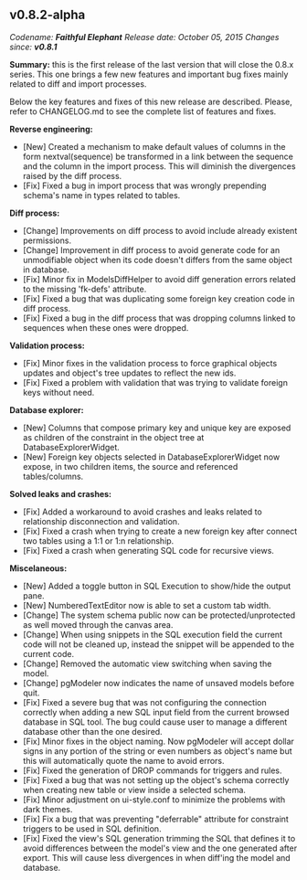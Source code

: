 v0.8.2-alpha
------
<em>Codename: <strong>Faithful Elephant</strong></em>
<em>Release date: October 05, 2015</em>
<em>Changes since: <strong>v0.8.1</strong></em><br/>

<strong>Summary:</strong> this is the first release of the last version that will close the 0.8.x series. This one brings a few new features and important bug fixes mainly related to diff and import processes.<br/>

Below the key features and fixes of this new release are described. Please, refer to CHANGELOG.md to see the complete list of features and fixes.<br/>

<strong>Reverse engineering:</strong> <br/>
* [New] Created a mechanism to make default values of columns in the form nextval(sequence) be transformed in a link between the sequence and the column in the import process. This will diminish the divergences raised by the diff process.
* [Fix] Fixed a bug in import process that was wrongly prepending schema's name in types related to tables.

<strong>Diff process:</strong> </br>
* [Change] Improvements on diff process to avoid include already existent permissions.
* [Change] Improvement in diff process to avoid generate code for an unmodifiable object when its code doesn't differs from the same object in database.
* [Fix] Minor fix in ModelsDiffHelper to avoid diff generation errors related to the missing 'fk-defs' attribute.
* [Fix] Fixed a bug that was duplicating some foreign key creation code in diff process.
* [Fix] Fixed a bug in the diff process that was dropping columns linked to sequences when these ones were dropped.

<strong>Validation process:</strong> </br>
* [Fix] Minor fixes in the validation process to force graphical objects updates and object's tree updates to reflect the new ids.
* [Fix] Fixed a problem with validation that was trying to validate foreign keys without need.

<strong>Database explorer:</strong> <br/>
* [New] Columns that compose primary key and unique key are exposed as children of the constraint in the object tree at DatabaseExplorerWidget.
* [New] Foreign key objects selected in DatabaseExplorerWidget now expose, in two children items, the source and referenced tables/columns.

<strong>Solved leaks and crashes:</strong> <br/>
* [Fix] Added a workaround to avoid crashes and leaks related to relationship disconnection and validation.
* [Fix] Fixed a crash when trying to create a new foreign key after connect two tables using a 1:1 or 1:n relationship.
* [Fix] Fixed a crash when generating SQL code for recursive views.

<strong>Miscelaneous:</strong> <br/>
* [New] Added a toggle button in SQL Execution to show/hide the output pane.
* [New] NumberedTextEditor now is able to set a custom tab width.
* [Change] The system schema public now can be protected/unprotected as well moved through the canvas area.
* [Change] When using snippets in the SQL execution field the current code will not be cleaned up, instead the snippet will be appended to the current code.
* [Change] Removed the automatic view switching when saving the model.
* [Change] pgModeler now indicates the name of unsaved models before quit.
* [Fix] Fixed a severe bug that was not configuring the connection correctly when adding a new SQL input field from the current browsed database in SQL tool. The bug could cause user to manage a different database other than the one desired.
* [Fix] Minor fixes in the object naming. Now pgModeler will accept dollar signs in any portion of the string or even numbers as object's name but this will automatically quote the name to avoid errors.
* [Fix] Fixed the generation of DROP commands for triggers and rules.
* [Fix] Fixed a bug that was not setting up the object's schema correctly when creating new table or view inside a selected schema.
* [Fix] Minor adjustment on ui-style.conf to minimize the problems with dark themes.
* [Fix] Fix a bug that was preventing "deferrable" attribute for constraint triggers to be used in SQL definition.
* [Fix] Fixed the view's SQL generation trimming the SQL that defines it to avoid differences between the model's view and the one generated after export. This will cause less divergences in when diff'ing the model and database.
